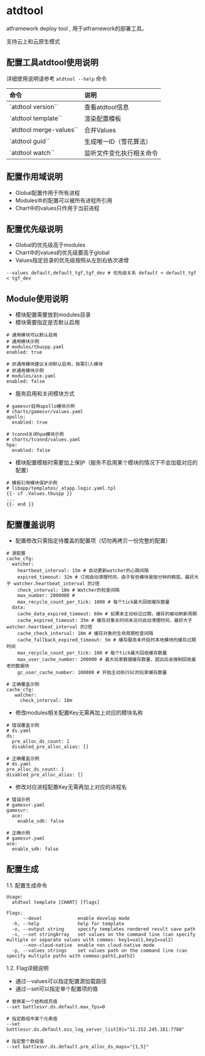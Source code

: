 # atdtool

atframework deploy tool , 用于atframework的部署工具。

支持云上和云原生模式

## 配置工具atdtool使用说明

详细使用说明请参考 `atdtool --help` 命令

| 命令                     | 说明                     |
| :----------------------- | :----------------------- |
| `atdtool version``      | 查看atdtool信息          |
| `atdtool template``     | 渲染配置模板             |
| `atdtool merge-values`` | 合并Values               |
| `atdtool guid``         | 生成唯一ID（雪花算法）   |
| `atdtool watch``        | 监听文件变化执行相关命令 |

## 配置作用域说明

- Global配置作用于所有进程
- Modules中的配置可以被所有进程所引用
- Chart中的values只作用于当前进程

## 配置优先级说明

- Global的优先级高于modules
- Chart中的values的优先级要高于global
- Values指定目录的优先级按照从左到右依次递增

```shell
--values default,default_tgf,tgf_dev # 优先级关系 default < default_tgf < tgf_dev
```

## Module使用说明

- 模块配置需要放到modules目录
- 模块需要指定是否默认启用

```shell
# 通用模块可以默认启用
# 通用模块示例
# modules/tbuspp.yaml
enabled: true

# 非通用模块建议关闭默认启用，按需引入模块
# 非通用模块示例
# modules/ace.yaml
enabled: false
```

- 服务启用和关闭模块方式

```shell
# gamesvr启用apollo模块示例
# charts/gamesvr/values.yaml
apollo:
  enabled: true

# tconnd关闭hpa模块示例
# charts/tconnd/values.yaml
hpa:
  enabled: false
```

- 模块配置模板时需要加上保护（服务不启用某个模块的情况下不会加载对应的配置）

```shell
# 模板引用模块保护示例
# libapp/templates/_atapp.logic.yaml.tpl
{{- if .Values.tbuspp }}
...
{{- end }}
```

## 配置覆盖说明

- 配置修改只需指定待覆盖的配置项（切勿再拷贝一份完整的配置）

```shell
# 源配置
cache_cfg:
  watcher:
    heartbeat_interval: 15m # 自动更新watcher的心跳间隔
    expired_timeout: 32m # 订阅自动清理时间，由于有些模块是按分钟的精度。最好大于 watcher.heartbeat_interval 的2倍
    check_interval: 18m # Watcher的检查间隔
    max_number: 2000000 #
    max_recycle_count_per_tick: 1000 # 每个tick最大回收缓存数量
  data:
    cache_data_expired_timeout: 60m # 如果未主动标记过期，缓存的被动刷新周期
    cache_expired_timeout: 35m # 缓存对象长时间未访问自动清理时间，最好大于 watcher.heartbeat_interval 的2倍
    cache_check_interval: 10m # 缓存对象的生命周期检查间隔
    cache_fallback_expired_timeout: 5m # 缓存服务未开启时本地模块的缓存过期时间
    max_recycle_count_per_tick: 100 # 每个tick最大回收缓存数量
    max_user_cache_number: 200000 # 最大玩家数据缓存数量，超出后会强制回收最老的数据块
    gc_user_cache_number: 100000 # 开始主动执行GC的玩家缓存数量

# 正确覆盖示例
cache_cfg:
   watcher:
     check_interval: 18m
```
- 修改modules相关配置Key无需再加上对应的模块名称
```shell
# 错误覆盖示例
# ds.yaml
ds:
  pre_alloc_ds_count: 1
  disabled_pre_alloc_alias: []

# 正确覆盖示例
# ds.yaml
pre_alloc_ds_count: 1
disabled_pre_alloc_alias: []
```
- 修改对应进程配置Key无需再加上对应的进程名
```shell
# 错误示例
# gamesvr.yaml
gamesvr:
  ace:
    enable_sdk: false

# 正确示例
# gamesvr.yaml
ace:
  enable_sdk: false
```

## 配置生成

1.1. 配置生成命令

```shell
Usage:
  atdtool template [CHART] [flags]

Flags:
      --devel             enable develop mode
  -h, --help              help for template
  -o, --output string     specify templates rendered result save path
  -s, --set stringArray   set values on the command line (can specify multiple or separate values with commas: key1=val1,key2=val2)
      --non-cloud-native  enable non cloud-native mode
  -p, --values strings    set values path on the command line (can specify multiple paths with commas:path1,path2)
```

1.2. Flag详细说明

- 通过--values可以指定配置源加载路径
- 通过--set可以指定单个配置项的值

```shell
# 替换某一个结构成员值
--set battlesvr.ds.default.max_fps=0

# 指定数组中某个元素值
--set battlesvr.ds.default.oss_log_server_list[0]="11.152.245.181:7788"

# 指定整个数组值
--set battlesvr.ds.default.pre_alloc_ds_maps="{1,5}"
```